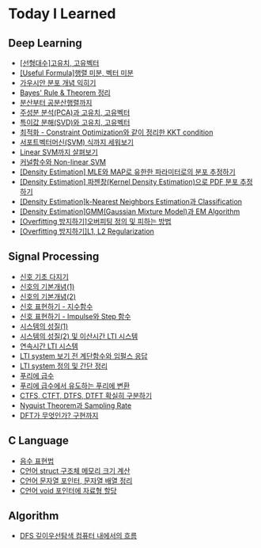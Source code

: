 # Today I Learned


## Deep Learning
* [[선형대수]고유치, 고유벡터](https://keyboard-lover.tistory.com/41)
* [[Useful Formula]행렬 미분, 벡터 미분](https://keyboard-lover.tistory.com/40)
* [가우시안 분포 개념 익히기](https://keyboard-lover.tistory.com/31)
* [Bayes' Rule & Theorem 정리](https://keyboard-lover.tistory.com/32)
* [분산부터 공분산행렬까지](https://keyboard-lover.tistory.com/30)
* [주성분 분석(PCA)과 고유치, 고유벡터](https://keyboard-lover.tistory.com/11)
* [특이값 분해(SVD)와 고유치, 고유벡터](https://keyboard-lover.tistory.com/12)
* [최적화 - Constraint Optimization와 같이 정리한 KKT condition](https://keyboard-lover.tistory.com/20)
* [서포트벡터머신(SVM) 식까지 세워보기](https://keyboard-lover.tistory.com/22)
* [Linear SVM까지 살펴보기](https://keyboard-lover.tistory.com/23)
* [커널함수와 Non-linear SVM](https://keyboard-lover.tistory.com/24)
* [[Density Estimation] MLE와 MAP로 유한한 파라미터로의 분포 추정하기](https://keyboard-lover.tistory.com/34)
* [[Density Estimation] 파젠창(Kernel Density Estimation)으로 PDF 분포 추정하기](https://keyboard-lover.tistory.com/35)
* [[Density Estimation]k-Nearest Neighbors Estimation과 Classification](https://keyboard-lover.tistory.com/36)
* [[Density Estimation]GMM(Gaussian Mixture Model)과 EM Algorithm](https://keyboard-lover.tistory.com/37)
* [[Overfitting 방지하기]오버피팅 정의 및 피하는 방법](https://keyboard-lover.tistory.com/38)
* [[Overfitting 방지하기]L1, L2 Regularization](https://keyboard-lover.tistory.com/39)


## Signal Processing
* [신호 기초 다지기](https://keyboard-lover.tistory.com/14)
* [신호의 기본개념(1)](https://keyboard-lover.tistory.com/42)
* [신호의 기본개념(2)](https://keyboard-lover.tistory.com/43)
* [신호 표현하기 - 지수함수](https://keyboard-lover.tistory.com/44)
* [신호 표현하기 - Impulse와 Step 함수](https://keyboard-lover.tistory.com/45)
* [시스템의 성질(1)](https://keyboard-lover.tistory.com/46)
* [시스템의 성질(2) 및 이산시간 LTI 시스템](https://keyboard-lover.tistory.com/47)
* [연속시간 LTI 시스템](https://keyboard-lover.tistory.com/48)
* [LTI system 보기 전 계단함수와 임펄스 응답](https://keyboard-lover.tistory.com/17)
* [LTI system 정의 및 간단 정리](https://keyboard-lover.tistory.com/18)
* [푸리에 급수](https://keyboard-lover.tistory.com/13)
* [푸리에 급수에서 유도하는 푸리에 변환](https://keyboard-lover.tistory.com/16)
* [CTFS, CTFT, DTFS, DTFT 확실히 구분하기](https://keyboard-lover.tistory.com/19)
* [Nyquist Theorem과 Sampling Rate](https://keyboard-lover.tistory.com/25)
* [DFT가 무엇인가? 구현까지](https://keyboard-lover.tistory.com/9)



## C Language
* [음수 표현법](https://keyboard-lover.tistory.com/21)
* [C언어 struct 구조체 메모리 크기 계산](https://keyboard-lover.tistory.com/27)  
* [C언어 문자열 포인터, 문자열 배열 정리](https://keyboard-lover.tistory.com/28)
* [C언어 void 포인터에 자료형 할당](https://keyboard-lover.tistory.com/29)



## Algorithm
* [DFS 깊이우선탐색 컴퓨터 내에서의 흐름](https://keyboard-lover.tistory.com/26)
